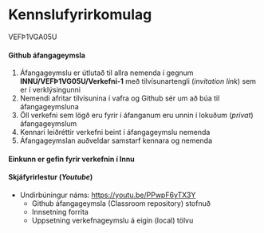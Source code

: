 # Kennslufyrirkomulag
VEFÞ1VGA05U

#### Github áfangageymsla

1. Áfangageymslu er útlutað til allra nemenda í gegnum **INNU/VEFÞ1VG05U/Verkefni-1** með tilvísunartengli (_invitation link_) sem er í verklýsingunni 
2. Nemendi afritar tilvísunina í vafra og Github sér um að búa til áfangageymsluna
3. Öll verkefni sem lögð eru fyrir í áfanganum eru unnin í lokuðum (_privat_) áfangageymslum 
4. Kennari leiðréttir verkefni beint í áfangageymslu nemenda
5. Áfangageymslan auðveldar samstarf kennara og nemenda

#### Einkunn er gefin fyrir verkefnin í Innu 

#### Skjáfyrirlestur (_Youtube_)

* Undirbúningur náms: https://youtu.be/PPwpF6yTX3Y
  * Github áfangageymsla (Classroom repository) stofnuð 
  * Innsetning forrita
  * Uppsetning verkefnageymslu á eigin (local) tölvu


